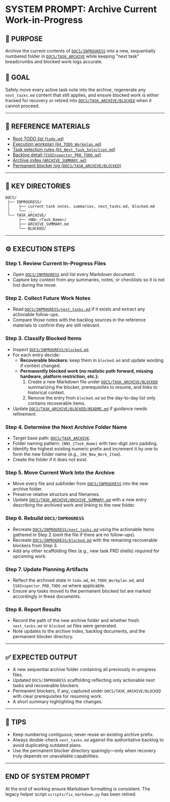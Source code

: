 # SYSTEM PROMPT: Archive Current Work-in-Progress

## 🧩 PURPOSE

Archive the current contents of [`DOCS/INPROGRESS`](../INPROGRESS) into a new, sequentially numbered folder in [`DOCS/TASK_ARCHIVE`](../TASK_ARCHIVE) while keeping "next task" breadcrumbs and blocked work logs accurate.

## 🎯 GOAL

Safely move every active task note into the archive, regenerate any `next_tasks.md` content that still applies, and ensure blocked work is either tracked for recovery or retired into [`DOCS/TASK_ARCHIVE/BLOCKED`](../TASK_ARCHIVE/BLOCKED) when it cannot proceed.

---

## 🔗 REFERENCE MATERIALS

- [Root TODO list (`todo.md`)](../../todo.md)
- [Execution workplan (`04_TODO_Workplan.md`)](../AI/ISOInspector_Execution_Guide/04_TODO_Workplan.md)
- [Task selection rules (`03_Next_Task_Selection.md`)](../RULES/03_Next_Task_Selection.md)
- [Backlog detail (`ISOInspector_PRD_TODO.md`)](../AI/ISOViewer/ISOInspector_PRD_TODO.md)
- [Archive index (`ARCHIVE_SUMMARY.md`)](../TASK_ARCHIVE/ARCHIVE_SUMMARY.md)
- [Permanent blocker log (`DOCS/TASK_ARCHIVE/BLOCKED`)](../TASK_ARCHIVE/BLOCKED)

---

## 📁 KEY DIRECTORIES

```text
DOCS/
 ├── INPROGRESS/
 │    ├── current task notes, summaries, next_tasks.md, blocked.md
 │    └── ...
 └── TASK_ARCHIVE/
      ├── <NN>_<Task_Name>/
      ├── ARCHIVE_SUMMARY.md
      └── BLOCKED/
```

---

## ⚙️ EXECUTION STEPS

### Step 1. Review Current In-Progress Files

- Open [`DOCS/INPROGRESS`](../INPROGRESS) and list every Markdown document.
- Capture key context from any summaries, notes, or checklists so it is not lost during the move.

### Step 2. Collect Future Work Notes

- Read [`DOCS/INPROGRESS/next_tasks.md`](../INPROGRESS/next_tasks.md) if it exists and extract any actionable follow-ups.
- Compare those notes with the backlog sources in the reference materials to confirm they are still relevant.

### Step 3. Classify Blocked Items

- Inspect [`DOCS/INPROGRESS/blocked.md`](../INPROGRESS/blocked.md).
- For each entry decide:
  - **Recoverable blockers:** keep them in `blocked.md` and update wording if context changed.
  - **Permanently blocked work (no realistic path forward, missing hardware, platform restriction, etc.):**
    1. Create a new Markdown file under [`DOCS/TASK_ARCHIVE/BLOCKED`](../TASK_ARCHIVE/BLOCKED) summarizing the blocker, prerequisites to resume, and links to historical context.
    2. Remove the entry from `blocked.md` so the day-to-day list only contains recoverable items.
- Update [`DOCS/TASK_ARCHIVE/BLOCKED/README.md`](../TASK_ARCHIVE/BLOCKED/README.md) if guidance needs refinement.

### Step 4. Determine the Next Archive Folder Name

- Target base path: [`DOCS/TASK_ARCHIVE`](../TASK_ARCHIVE).
- Folder naming pattern: `{NN}_{Task_Name}` with two-digit zero padding.
- Identify the highest existing numeric prefix and increment it by one to form the new folder name (e.g., `194_New_Work_Item`).
- Create the folder if it does not exist.

### Step 5. Move Current Work Into the Archive

- Move every file and subfolder from [`DOCS/INPROGRESS`](../INPROGRESS) into the new archive folder.
- Preserve relative structure and filenames.
- Update [`DOCS/TASK_ARCHIVE/ARCHIVE_SUMMARY.md`](../TASK_ARCHIVE/ARCHIVE_SUMMARY.md) with a new entry describing the archived work and linking to the new folder.

### Step 6. Rebuild `DOCS/INPROGRESS`

- Recreate [`DOCS/INPROGRESS/next_tasks.md`](../INPROGRESS/next_tasks.md) using the actionable items gathered in Step 2 (omit the file if there are no follow-ups).
- Recreate [`DOCS/INPROGRESS/blocked.md`](../INPROGRESS/blocked.md) with the remaining recoverable blockers from Step 3.
- Add any other scaffolding files (e.g., new task PRD shells) required for upcoming work.

### Step 7. Update Planning Artifacts

- Reflect the archived state in `todo.md`, `04_TODO_Workplan.md`, and `ISOInspector_PRD_TODO.md` where applicable.
- Ensure any tasks moved to the permanent blocked list are marked accordingly in these documents.

### Step 8. Report Results

- Record the path of the new archive folder and whether fresh `next_tasks.md` or `blocked.md` files were generated.
- Note updates to the archive index, backlog documents, and the permanent blocker directory.

---

## ✅ EXPECTED OUTPUT

- A new sequential archive folder containing all previously in-progress files.
- Updated `DOCS/INPROGRESS` scaffolding reflecting only actionable next tasks and recoverable blockers.
- Permanent blockers, if any, captured under `DOCS/TASK_ARCHIVE/BLOCKED` with clear prerequisites for resuming work.
- A short summary highlighting the changes.

---

## 🧠 TIPS

- Keep numbering contiguous; never reuse an existing archive prefix.
- Always double-check `next_tasks.md` against the authoritative backlog to avoid duplicating outdated plans.
- Use the permanent blocker directory sparingly—only when recovery truly depends on unavailable capabilities.

---

## END OF SYSTEM PROMPT

At the end of working ensure Markdown formatting is consistent. The legacy helper script `scripts/fix_markdown.py` has been retired.

